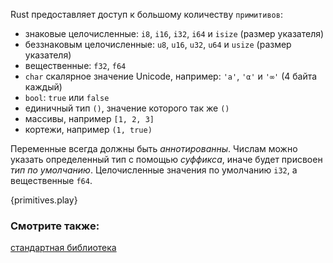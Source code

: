 Rust предоставляет доступ к большому количеству `примитивов`:

* знаковые целочисленные: `i8`, `i16`, `i32`, `i64` и `isize` (размер указателя)
* беззнаковым целочисленные: `u8`, `u16`, `u32`, `u64` и `usize` (размер указателя)
* вещественные: `f32`, `f64`
* `char` скалярное значение Unicode, например: `'a'`, `'α'` и `'∞'` (4 байта каждый)
* `bool`: `true` или `false`
* единичный тип `()`, значение которого так же `()`
* массивы, например `[1, 2, 3]`
* кортежи, например `(1, true)`

Переменные всегда должны быть *аннотированны*. Числам можно указать определенный тип с помощью *суффикса*, иначе будет присвоен *тип по умолчанию*.
Целочисленные значения по умолчанию `i32`, а вещественные `f64`.

{primitives.play}

### Смотрите также:

[стандартная библиотека][std]

[std]: http://doc.rust-lang.org/std/
